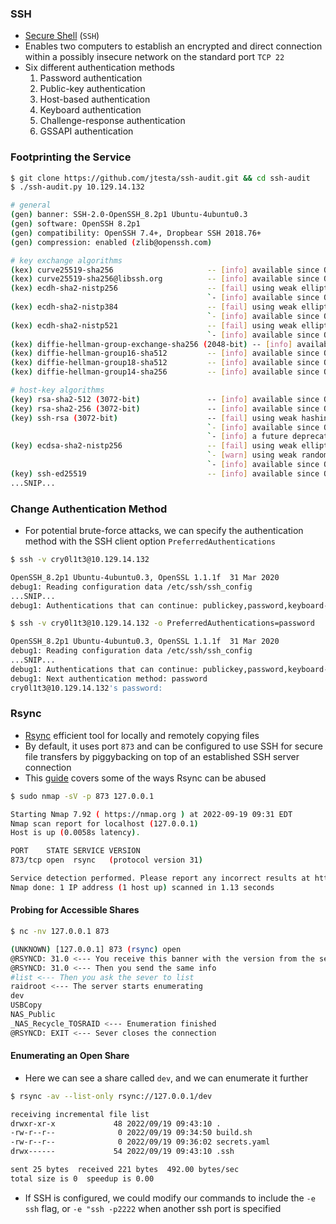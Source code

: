 ### SSH
* [Secure Shell](https://en.wikipedia.org/wiki/Secure_Shell) (`SSH`)
* Enables two computers to establish an encrypted and direct connection within a possibly insecure network on the standard port `TCP 22`
* Six different authentication methods
	1.  Password authentication
	2.  Public-key authentication
	3.  Host-based authentication
	4.  Keyboard authentication
	5.  Challenge-response authentication
	6.  GSSAPI authentication

### Footprinting the Service
```sh
$ git clone https://github.com/jtesta/ssh-audit.git && cd ssh-audit
$ ./ssh-audit.py 10.129.14.132

# general
(gen) banner: SSH-2.0-OpenSSH_8.2p1 Ubuntu-4ubuntu0.3
(gen) software: OpenSSH 8.2p1
(gen) compatibility: OpenSSH 7.4+, Dropbear SSH 2018.76+
(gen) compression: enabled (zlib@openssh.com)                                   

# key exchange algorithms
(kex) curve25519-sha256                     -- [info] available since OpenSSH 7.4, Dropbear SSH 2018.76                            
(kex) curve25519-sha256@libssh.org          -- [info] available since OpenSSH 6.5, Dropbear SSH 2013.62
(kex) ecdh-sha2-nistp256                    -- [fail] using weak elliptic curves
                                            `- [info] available since OpenSSH 5.7, Dropbear SSH 2013.62
(kex) ecdh-sha2-nistp384                    -- [fail] using weak elliptic curves
                                            `- [info] available since OpenSSH 5.7, Dropbear SSH 2013.62
(kex) ecdh-sha2-nistp521                    -- [fail] using weak elliptic curves
                                            `- [info] available since OpenSSH 5.7, Dropbear SSH 2013.62
(kex) diffie-hellman-group-exchange-sha256 (2048-bit) -- [info] available since OpenSSH 4.4
(kex) diffie-hellman-group16-sha512         -- [info] available since OpenSSH 7.3, Dropbear SSH 2016.73
(kex) diffie-hellman-group18-sha512         -- [info] available since OpenSSH 7.3
(kex) diffie-hellman-group14-sha256         -- [info] available since OpenSSH 7.3, Dropbear SSH 2016.73

# host-key algorithms
(key) rsa-sha2-512 (3072-bit)               -- [info] available since OpenSSH 7.2
(key) rsa-sha2-256 (3072-bit)               -- [info] available since OpenSSH 7.2
(key) ssh-rsa (3072-bit)                    -- [fail] using weak hashing algorithm
                                            `- [info] available since OpenSSH 2.5.0, Dropbear SSH 0.28
                                            `- [info] a future deprecation notice has been issued in OpenSSH 8.2: https://www.openssh.com/txt/release-8.2
(key) ecdsa-sha2-nistp256                   -- [fail] using weak elliptic curves
                                            `- [warn] using weak random number generator could reveal the key
                                            `- [info] available since OpenSSH 5.7, Dropbear SSH 2013.62
(key) ssh-ed25519                           -- [info] available since OpenSSH 6.5
...SNIP...
```

### Change Authentication Method
* For potential brute-force attacks, we can specify the authentication method with the SSH client option `PreferredAuthentications`

```sh
$ ssh -v cry0l1t3@10.129.14.132

OpenSSH_8.2p1 Ubuntu-4ubuntu0.3, OpenSSL 1.1.1f  31 Mar 2020
debug1: Reading configuration data /etc/ssh/ssh_config 
...SNIP...
debug1: Authentications that can continue: publickey,password,keyboard-interactive
```

```sh
$ ssh -v cry0l1t3@10.129.14.132 -o PreferredAuthentications=password

OpenSSH_8.2p1 Ubuntu-4ubuntu0.3, OpenSSL 1.1.1f  31 Mar 2020
debug1: Reading configuration data /etc/ssh/ssh_config
...SNIP...
debug1: Authentications that can continue: publickey,password,keyboard-interactive
debug1: Next authentication method: password
cry0l1t3@10.129.14.132's password:
```

### Rsync
* [Rsync](https://linux.die.net/man/1/rsync) efficient tool for locally and remotely copying files
* By default, it uses port `873` and can be configured to use SSH for secure file transfers by piggybacking on top of an established SSH server connection
* This [guide](https://book.hacktricks.xyz/network-services-pentesting/873-pentesting-rsync) covers some of the ways Rsync can be abused

```sh
$ sudo nmap -sV -p 873 127.0.0.1

Starting Nmap 7.92 ( https://nmap.org ) at 2022-09-19 09:31 EDT
Nmap scan report for localhost (127.0.0.1)
Host is up (0.0058s latency).

PORT    STATE SERVICE VERSION
873/tcp open  rsync   (protocol version 31)

Service detection performed. Please report any incorrect results at https://nmap.org/submit/ .
Nmap done: 1 IP address (1 host up) scanned in 1.13 seconds
```

#### Probing for Accessible Shares
```sh
$ nc -nv 127.0.0.1 873

(UNKNOWN) [127.0.0.1] 873 (rsync) open
@RSYNCD: 31.0 <--- You receive this banner with the version from the server
@RSYNCD: 31.0 <--- Then you send the same info
#list <--- Then you ask the sever to list
raidroot <--- The server starts enumerating
dev
USBCopy
NAS_Public
_NAS_Recycle_TOSRAID <--- Enumeration finished
@RSYNCD: EXIT <--- Sever closes the connection
```

#### Enumerating an Open Share
* Here we can see a share called `dev`, and we can enumerate it further

```sh
$ rsync -av --list-only rsync://127.0.0.1/dev

receiving incremental file list
drwxr-xr-x             48 2022/09/19 09:43:10 .
-rw-r--r--              0 2022/09/19 09:34:50 build.sh
-rw-r--r--              0 2022/09/19 09:36:02 secrets.yaml
drwx------             54 2022/09/19 09:43:10 .ssh

sent 25 bytes  received 221 bytes  492.00 bytes/sec
total size is 0  speedup is 0.00
```

* If SSH is configured, we could modify our commands to include the `-e ssh` flag, or `-e "ssh -p2222` when another ssh port is specified